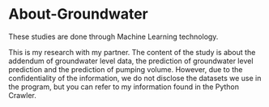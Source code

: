 # About-Groundwater
These studies are done through Machine Learning technology.

This is my research with my partner. The content of the study is about the addendum of groundwater level data, the prediction of groundwater level prediction and the prediction of pumping volume. However, due to the confidentiality of the information, we do not disclose the datasets we use in the program, but you can refer to my information found in the Python Crawler.
